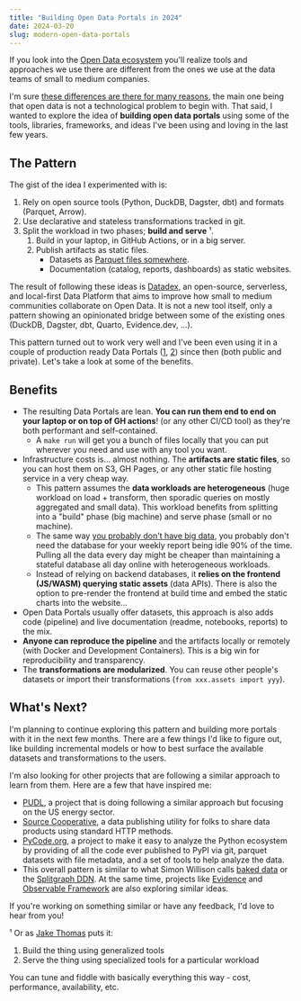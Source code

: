 ```yaml
---
title: "Building Open Data Portals in 2024"
date: 2024-03-20
slug: modern-open-data-portals
---
```


If you look into the [Open Data ecosystem](https://publish.obsidian.md/davidgasquez/Open+Data) you'll realize tools and approaches we use there are different from the ones we use at the data teams of small to medium companies.

I'm sure [these differences are there for many reasons](https://en.wiktionary.org/wiki/Chesterton%27s_fence), the main one being that open data is not a technological problem to begin with. That said, I wanted to explore the idea of **building open data portals** using some of the tools, libraries, frameworks, and ideas I've been using and loving in the last few years.

## The Pattern

The gist of the idea I experimented with is:

1. Rely on open source tools (Python, DuckDB, Dagster, dbt) and formats (Parquet, Arrow).
2. Use declarative and stateless transformations tracked in git.
3. Split the workload in two phases; **build and serve** ¹.
   1. Build in your laptop, in GitHub Actions, or in a big server.
   2. Publish artifacts as static files.
      - Datasets as [Parquet files somewhere](https://www.robinlinacre.com/parquet_api/).
      - Documentation (catalog, reports, dashboards) as static websites.

The result of following these ideas is [Datadex](https://github.com/davidgasquez/datadex), an open-source, serverless, and local-first Data Platform that aims to improve how small to medium communities collaborate on Open Data. It is not a new tool itself, only a pattern showing an opinionated bridge between some of the existing ones (DuckDB, Dagster, dbt, Quarto, Evidence.dev, ...).

This pattern turned out to work very well and I've been even using it in a couple of production ready Data Portals ([1](https://github.com/davidgasquez/filecoin-data-portal), [2](https://github.com/davidgasquez/gitcoin-grants-data-portal)) since then (both public and private). Let's take a look at some of the benefits.

## Benefits

- The resulting Data Portals are lean. **You can run them end to end on your laptop or on top of GH actions**! (or any other CI/CD tool) as they're both performant and self-contained.
  - A `make run` will get you a bunch of files locally that you can put wherever you need and use with any tool you want.
- Infrastructure costs is... almost nothing. The **artifacts are static files**, so you can host them on S3, GH Pages, or any other static file hosting service in a very cheap way.
  - This pattern assumes the **data workloads are heterogeneous** (huge workload on load + transform, then sporadic queries on mostly aggregated and small data). This workload benefits from splitting into a "build" phase (big machine) and serve phase (small or no machine).
  - The same way [you probably don't have big data](https://motherduck.com/blog/big-data-is-dead/), you probably don't need the database for your weekly report being idle 90% of the time. Pulling all the data every day might be cheaper than maintaining a stateful database all day online with heterogeneous workloads.
  - Instead of relying on backend databases, it **relies on the frontend (JS/WASM) querying static assets** (data APIs). There is also the option to pre-render the frontend at build time and embed the static charts into the website...
- Open Data Portals usually offer datasets, this approach is also adds code (pipeline) and live documentation (readme, notebooks, reports) to the mix.
- **Anyone can reproduce the pipeline** and the artifacts locally or remotely (with Docker and Development Containers). This is a big win for reproducibility and transparency.
- The **transformations are modularized**. You can reuse other people's datasets or import their transformations (`from xxx.assets import yyy`).

## What's Next?

I'm planning to continue exploring this pattern and building more portals with it in the next few months. There are a few things I'd like to figure out, like building incremental models or how to best surface the available datasets and transformations to the users.

I'm also looking for other projects that are following a similar approach to learn from them. Here are a few that have inspired me:

- [PUDL](https://github.com/catalyst-cooperative/pudl/), a project that is doing following a similar approach but focusing on the US energy sector.
- [Source Cooperative](https://source.coop/), a data publishing utility for folks to share data products using standard HTTP methods.
- [PyCode.org](https://py-code.org/), a project to make it easy to analyze the Python ecosystem by providing of all the code ever published to PyPI via git, parquet datasets with file metadata, and a set of tools to help analyze the data.
- This overall pattern is similar to what Simon Willison calls [baked data](https://simonwillison.net/2021/Jul/28/baked-data/) or the [Splitgraph DDN](https://www.splitgraph.com/connect/query). At the same time, projects like [Evidence](https://evidence.dev/) and [Observable Framework](https://observablehq.com/) are also exploring similar ideas.

If you're working on something similar or have any feedback, I'd love to hear from you!

¹ Or as [Jake Thomas](https://www.linkedin.com/feed/update/urn:li:activity:7185534737313112065?commentUrn=urn%3Ali%3Acomment%3A%28activity%3A7185534737313112065%2C7186004090596859904%29&dashCommentUrn=urn%3Ali%3Afsd_comment%3A%287186004090596859904%2Curn%3Ali%3Aactivity%3A7185534737313112065%29) puts it:

  1. Build the thing using generalized tools
  2. Serve the thing using specialized tools for a particular workload

You can tune and fiddle with basically everything this way - cost, performance, availability, etc.

